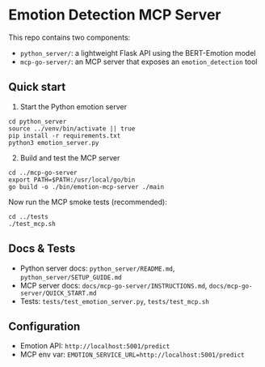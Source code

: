 # Emotion Detection MCP Server

This repo contains two components:

- `python_server/`: a lightweight Flask API using the BERT-Emotion model
- `mcp-go-server/`: an MCP server that exposes an `emotion_detection` tool

## Quick start

1) Start the Python emotion server
```
cd python_server
source ../venv/bin/activate || true
pip install -r requirements.txt
python3 emotion_server.py
```

2) Build and test the MCP server
```
cd ../mcp-go-server
export PATH=$PATH:/usr/local/go/bin
go build -o ./bin/emotion-mcp-server ./main
```

Now run the MCP smoke tests (recommended):
```
cd ../tests
./test_mcp.sh
```

## Docs & Tests

- Python server docs: `python_server/README.md`, `python_server/SETUP_GUIDE.md`
- MCP server docs: `docs/mcp-go-server/INSTRUCTIONS.md`, `docs/mcp-go-server/QUICK_START.md`
- Tests: `tests/test_emotion_server.py`, `tests/test_mcp.sh`

## Configuration

- Emotion API: `http://localhost:5001/predict`
- MCP env var: `EMOTION_SERVICE_URL=http://localhost:5001/predict`

